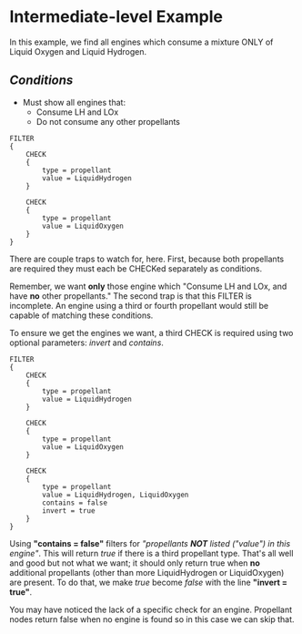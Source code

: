 # Intermediate-level Example

In this example, we find all engines which consume a mixture ONLY  of Liquid Oxygen and Liquid Hydrogen.

## ***Conditions***

* Must show all engines that:
  * Consume LH and LOx
  * Do not consume any other propellants

```ksp
FILTER
{
    CHECK
    {
        type = propellant
        value = LiquidHydrogen
    }

    CHECK
    {
        type = propellant
        value = LiquidOxygen
    }
}
```

There are couple traps to watch for, here.  First, because both propellants are required they must each be CHECKed separately as conditions.

Remember, we want **only** those engine which "Consume LH and LOx, and have **no** other propellants."  The second trap is that this FILTER is incomplete.  An engine using a third or fourth propellant would still be capable of matching these conditions.

To ensure we get the engines we want, a third CHECK is required using two optional parameters: _invert_ and _contains_.

```ksp
FILTER
{
    CHECK
    {
        type = propellant
        value = LiquidHydrogen
    }

    CHECK
    {
        type = propellant
        value = LiquidOxygen
    }

    CHECK
    {
        type = propellant
        value = LiquidHydrogen, LiquidOxygen
        contains = false
        invert = true
    }
}
```

Using **"contains = false"** filters for _"propellants **NOT** listed ("value") in this engine"_. This will return _true_ if there is a third propellant type. That's all well and good but not what we want; it should only return true when **no** additional propellants (other than more LiquidHydrogen or LiquidOxygen) are present. To do that, we make _true_ become  _false_ with the line **"invert = true"**.

You may have noticed the lack of a specific check for an engine.  Propellant nodes return false when no engine is found so in this case we can skip that.
